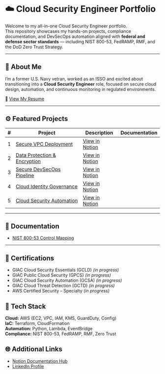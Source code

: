 # ☁️ Cloud Security Engineer Portfolio

Welcome to my all-in-one Cloud Security Engineer portfolio.  
This repository showcases my hands-on projects, compliance documentation, and DevSecOps automation aligned with **federal and defense sector standards** — including NIST 800-53, FedRAMP, RMF, and the DoD Zero Trust Strategy.

---

## 🧠 About Me
I’m a former U.S. Navy vetran, worked as an ISSO and excited about transitioning into a **Cloud Security Engineer** role, focused on secure cloud design, automation, and continuous monitoring in regulated environments.

📄 [View My Resume](./Resume/AngelaHorga_CloudDevSecOps_Resume.pdf)

---

## ⚙️ Featured Projects

| # | Project | Description | Documentation |
|---|----------|--------------|---------------------|
| 1 | [Secure VPC Deployment](./Projects/secure-vpc-deployment) | [View in Notion](https://notion.so/yourprojectlink1) |
| 2 | [Data Protection & Encryption](./Projects/aws-config-remediation) | [View in Notion](https://notion.so/yourprojectlink1) |
| 3 | [Secure DevSecOps Pipeline](./Projects/devsecops-pipeline) | [View in Notion](https://notion.so/yourprojectlink1) |
| 4 | [Cloud Identity Governance](./Projects/guardduty-ir-automation) | [View in Notion](https://notion.so/yourprojectlink1) |
| 5 | [Cloud Security Automation](./Projects/zero-trust-architecture) | [View in Notion](https://notion.so/yourprojectlink1) |

---

## 📘 Documentation

- [NIST 800-53 Control Mapping](./docs/NIST_800-53_Control_Mapping.md)

---

## 🪪 Certifications
- GIAC Cloud Security Essentials (GCLD) *(in progress)*
- GIAC Public Cloud Security (GPCS) *(in progress)*
- GIAC Cloud Security Automation (GCSA) *(in progress)*
- GIAC Cloud Threat Detection (GCTD) *(in progress)*
- AWS Certified Security – Specialty *(in progress)*

## 🧠 Tech Stack
**Cloud:** AWS (EC2, VPC, IAM, KMS, GuardDuty, Config)  
**IaC:** Terraform, CloudFormation  
**Automation:** Python, Lambda, EventBridge  
**Compliance:** NIST 800-53, FedRAMP, RMF, Zero Trust


## 🌐 Additional Links
- [Notion Documentation Hub](https://www.notion.so/Secure-VPC-Deployment-Project-Documentation-29c12da2720580148f6cd627ebf06ecb?source=copy_link)
- [LinkedIn Profile](https://linkedin.com/in/yourname)



